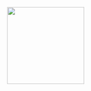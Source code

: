 <div>
<img height="180em"  src = "[![Anurag's GitHub stats](https://github-readme-stats.vercel.app/api?username=vivianecorrea)](https://github.com/vivianecorrea/github-readme-stats&count_private=true&show_icons=true&theme=midnight-purple)">
</div> 
